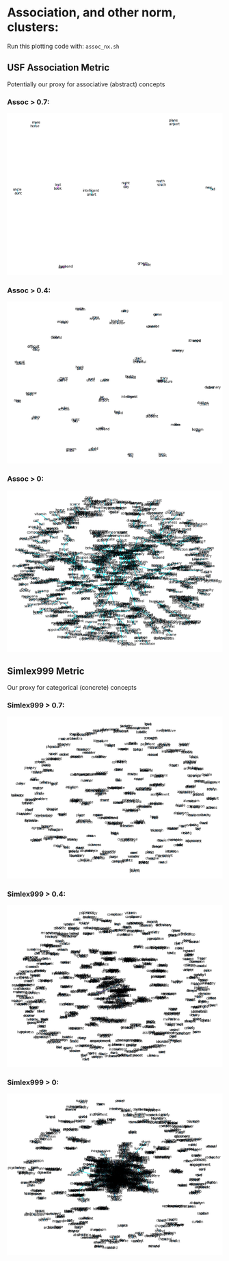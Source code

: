 # Association, and other norm, clusters:
Run this plotting code with: `assoc_nx.sh`

## USF Association Metric
Potentially our proxy for associative (abstract) concepts
### Assoc > 0.7:
![Assoc > 0.7](usf_assoc_gt0pt7.png)

### Assoc > 0.4:
![Assoc > 0.4](usf_assoc_gt0pt4.png)

### Assoc > 0:
![Assoc > 0](usf_assoc_gt0.png)

## Simlex999 Metric
Our proxy for categorical (concrete) concepts
### Simlex999 > 0.7:
![Assoc > 0.7](usf_simlex999m_gt0pt7.png)

### Simlex999 > 0.4:
![Assoc > 0.4](usf_simlex999m_gt0pt4.png)

### Simlex999 > 0:
![Assoc > 0](usf_simlex999m_gt0.png)
